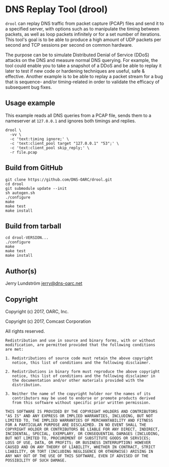 # DNS Replay Tool (drool)

`drool` can replay DNS traffic from packet capture (PCAP) files and send
it to a specified server, with options such as to manipulate the timing
between packets, as well as loop packets infinitely or for a set number
of iterations. This tool's goal is to be able to produce a high amount
of UDP packets per second and TCP sessions per second on common hardware.

The purpose can be to simulate Distributed Denial of Service (DDoS) attacks
on the DNS and measure normal DNS querying. For example, the tool could
enable you to take a snapshot of a DDoS and be able to replay it later
to test if new code or hardening techniques are useful, safe & effective.
Another example is to be able to replay a packet stream for a
bug that is sequence- and/or timing-related in order to validate the
efficacy of subsequent bug fixes.

## Usage example

This example reads all DNS queries from a PCAP file, sends them to
a nameserver at `127.0.0.1` and ignores both timings and replies.

```
drool \
  -vv \
  -c 'text:timing ignore;' \
  -c 'text:client_pool target "127.0.0.1" "53";' \
  -c 'text:client_pool skip_reply;' \
  -r file.pcap
```

## Build from GitHub

```
git clone https://github.com/DNS-OARC/drool.git
cd drool
git submodule update --init
sh autogen.sh
./configure
make
make test
make install
```

## Build from tarball

```
cd drool-VERSION...
./configure
make
make test
make install
```

## Author(s)

Jerry Lundström <jerry@dns-oarc.net>

## Copyright

Copyright (c) 2017, OARC, Inc.

Copyright (c) 2017, Comcast Corporation

All rights reserved.

```
Redistribution and use in source and binary forms, with or without
modification, are permitted provided that the following conditions
are met:

1. Redistributions of source code must retain the above copyright
   notice, this list of conditions and the following disclaimer.

2. Redistributions in binary form must reproduce the above copyright
   notice, this list of conditions and the following disclaimer in
   the documentation and/or other materials provided with the
   distribution.

3. Neither the name of the copyright holder nor the names of its
   contributors may be used to endorse or promote products derived
   from this software without specific prior written permission.

THIS SOFTWARE IS PROVIDED BY THE COPYRIGHT HOLDERS AND CONTRIBUTORS
"AS IS" AND ANY EXPRESS OR IMPLIED WARRANTIES, INCLUDING, BUT NOT
LIMITED TO, THE IMPLIED WARRANTIES OF MERCHANTABILITY AND FITNESS
FOR A PARTICULAR PURPOSE ARE DISCLAIMED. IN NO EVENT SHALL THE
COPYRIGHT HOLDER OR CONTRIBUTORS BE LIABLE FOR ANY DIRECT, INDIRECT,
INCIDENTAL, SPECIAL, EXEMPLARY, OR CONSEQUENTIAL DAMAGES (INCLUDING,
BUT NOT LIMITED TO, PROCUREMENT OF SUBSTITUTE GOODS OR SERVICES;
LOSS OF USE, DATA, OR PROFITS; OR BUSINESS INTERRUPTION) HOWEVER
CAUSED AND ON ANY THEORY OF LIABILITY, WHETHER IN CONTRACT, STRICT
LIABILITY, OR TORT (INCLUDING NEGLIGENCE OR OTHERWISE) ARISING IN
ANY WAY OUT OF THE USE OF THIS SOFTWARE, EVEN IF ADVISED OF THE
POSSIBILITY OF SUCH DAMAGE.
```
